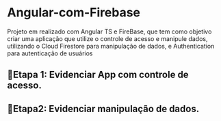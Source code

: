 # Angular-com-Firebase
 Projeto em realizado com Angular TS e FireBase, que tem como objetivo criar uma aplicação que utilize o  controle de acesso e manipule dados, utilizando o  Cloud Firestore para manipulação de dados,  e Authentication para autenticação de usuários


## 🔧Etapa 1: Evidenciar App com controle de acesso.

## 🔧Etapa2: Evidenciar manipulação de dados.
